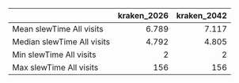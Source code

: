 |                            |   kraken_2026 |   kraken_2042 |
|:---------------------------|--------------:|--------------:|
| Mean slewTime All visits   |         6.789 |         7.117 |
| Median slewTime All visits |         4.792 |         4.805 |
| Min slewTime All visits    |         2     |         2     |
| Max slewTime All visits    |       156     |       156     |

